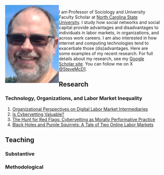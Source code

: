 <img align="left" src="steve_blowing_rock_smB.jpg">
 
 I am Professor of Sociology and University Faculty Scholar at [North Carolina State University](https://chass.ncsu.edu/people/sjmcdona/).
 I study how social networks and social capital provide advantages and disadvantages to individuals in labor markets, in organizations, and across work careers. I am also interested in how internet and computing technologies tend to exacerbate those (dis)advantages. Here are some examples of my recent research. 
 For full details about my research, see my [Google Scholar site](https://scholar.google.com/citations?user=x5igFpEAAAAJ&hl=en&oi=ao).
 You can follow me on X [@SteveMcD1](https://x.com/Steve_McD1).
## Research
### Technology, Organizations, and Labor Market Inequality
1. [Organizational Perspectives on Digital Labor Market Intermediaries](https://doi.org/10.1111/soc4.13061)
2. [Is Cybervetting Valuable?](https://www.cambridge.org/core/journals/industrial-and-organizational-psychology/article/is-cybervetting-valuable/D84AE01C002BFD9A9DA8829AA0AF872A)
3. [The Hunt for Red Flags: Cybervetting as Morally Performative Practice](https://academic.oup.com/ser/article/20/3/915/6132113)
4. [Black Holes and Purple Squirrels: A Tale of Two Online Labor Markets](https://www.emerald.com/insight/content/doi/10.1108/S0277-283320190000033006/full/CraigsList.org/full/html)
### 

## Teaching
### Substantive

### Methodological

 
